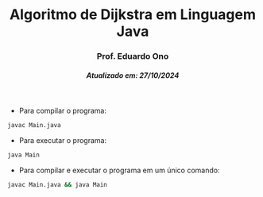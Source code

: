<h1 align="center">Algoritmo de Dijkstra em Linguagem Java</h1>
<h3 align="center">Prof. Eduardo Ono</h3>
<h5 align="center">Atualizado em: 27/10/2024</h5>

&nbsp;

* Para compilar o programa:

```bash
javac Main.java
```

* Para executar o programa:

```bash
java Main
```

* Para compilar e executar o programa em um único comando:

```bash
javac Main.java && java Main
```

&nbsp;
